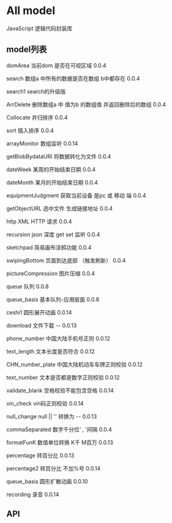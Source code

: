 <!--
 * @Author: PiPi
 * @Email: pisenliang@gmail.com
 * @Github: https://github.com/SenLiangpi
 * @Website: https://senliangpi.github.io/blog/#/
 * @Date: 2019-06-25 14:23:46
 * @LastEditors: Pi Patle
 * @LastEditTime: 2023-01-10 17:03:27
-->
# All model
JavaScript 逻辑代码封装库

## model列表
domArea
当前dom 是否在可视区域 0.0.4

search
数组a 中所有的数据是否在数组 b中都存在 0.0.4

search1
search的升级版

ArrDelete
删除数组a 中 值为b 的数组值 并返回删除后的数组 0.0.4

Collocate
并归排序 0.0.4

sort
插入排序 0.0.4

arrayMonitor
数组监听 0.0.14

getBlobBydataURI
将数据转化为文件 0.0.4

dateWeek
某周的开始结束日期 0.0.4

dateMonth
某月的开始结束日期 0.0.4

equipmentJudgment
获取当前设备 是pc 或 移动 端 0.0.4

getObjectURL
选中文件 生成链接地址 0.0.4

http
XML HTTP 请求 0.0.4

recursion
json 深度 get set 监听 0.0.4

sketchpad
简易画布涂鸦功能 0.0.4

swipingBottom
页面到达底部 （触发刷新） 0.0.4

pictureCompression
图片压缩 0.0.4

queue
队列 0.0.8

queue_basis
基本队列-应用层面 0.0.8

ceshi1
圆形展开动画 0.0.14

download
文件下载 -- 0.0.13

phone_number
中国大陆手机号正则 0.0.12

text_length
文本长度是否符合 0.0.12

CHN_number_plate
中国大陆机动车车牌正则校验 0.0.12

text_number
文本是否都是数字正则校验 0.0.12

validate_blank
空格校验不能包含空格 0.0.14

vin_check
vin码正则校验 0.0.14

null_change
null || '' 转换为 -- 0.0.13

commaSeparated
数字千分位‘ , ’间隔 0.0.4

formatFunK
数值单位转换 K千 M百万 0.0.13

percentage
转百分比 0.0.13

percentage2
转百分比 不加%号 0.0.14

queue_basis
圆形扩散动画 0.0.10

recording
录音 0.0.14

## API
